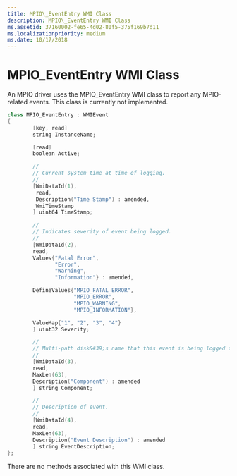 ```yaml
---
title: MPIO\_EventEntry WMI Class
description: MPIO\_EventEntry WMI Class
ms.assetid: 37160002-fe65-4d02-80f5-375f169b7d11
ms.localizationpriority: medium
ms.date: 10/17/2018
---
```


# MPIO\_EventEntry WMI Class


An MPIO driver uses the MPIO\_EventEntry WMI class to report any MPIO-related events. This class is currently not implemented.

```cpp
class MPIO_EventEntry : WMIEvent
{
        [key, read]
        string InstanceName;

        [read]
        boolean Active;

        //
        // Current system time at time of logging.
        //
        [WmiDataId(1),
         read,
         Description("Time Stamp") : amended,
         WmiTimeStamp
        ] uint64 TimeStamp;

        //
        // Indicates severity of event being logged.
        //
        [WmiDataId(2),
        read,
        Values{"Fatal Error",
               "Error",
               "Warning",
               "Information"} : amended,

        DefineValues{"MPIO_FATAL_ERROR",
                     "MPIO_ERROR",
                     "MPIO_WARNING",
                     "MPIO_INFORMATION"},

        ValueMap{"1", "2", "3", "4"}
        ] uint32 Severity;

        //
        // Multi-path disk&#39;s name that this event is being logged for.
        //
        [WmiDataId(3),
        read,
        MaxLen(63),
        Description("Component") : amended
        ] string Component;

        //
        // Description of event.
        //
        [WmiDataId(4),
        read,
        MaxLen(63),
        Description("Event Description") : amended
        ] string EventDescription;
};
```

There are no methods associated with this WMI class.

 

 





